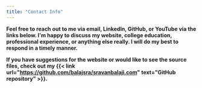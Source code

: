 ```yaml
---
title: "Contact Info"
---
```


**Feel free to reach out to me via email, LinkedIn, GitHub, or YouTube via the links below. I'm happy to discuss my website, college education, professional experience, or anything else really. I will do my best to respond in a timely manner.**

**If you have suggestions for the website or would like to see the source files, check out my {{< link url="https://github.com/balajsra/sravanbalaji.com" text="GitHub repository" >}}.**